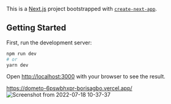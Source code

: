 This is a [Next.js](https://nextjs.org/) project bootstrapped with [`create-next-app`](https://github.com/vercel/next.js/tree/canary/packages/create-next-app).

## Getting Started

First, run the development server:

```bash
npm run dev
# or
yarn dev
```

Open [http://localhost:3000](http://localhost:3000) with your browser to see the result.

https://dometo-6pswbhxpr-borisagbo.vercel.app/
![Screenshot from 2022-07-18 10-37-37](https://user-images.githubusercontent.com/53098930/179496870-5bf3cd71-33ea-4432-aeac-c60ca62cfbe7.png)
